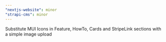```yaml
---
"nextjs-website": minor
"strapi-cms": minor
---
```


Substitute MUI Icons in Feature, HowTo, Cards and StripeLink sections with a simple image upload
